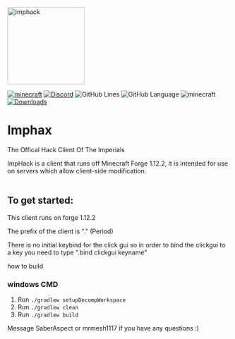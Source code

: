 <img src="https://cdn.discordapp.com/attachments/916299056286928917/917029361478156298/unknown.png" alt="imphack" width="175"/>

[![minecraft](https://img.shields.io/badge/Minecraft-1.12.2-blueviolet.svg)](https://files.minecraftforge.net/net/minecraftforge/forge/index_1.12.2.html)
[![Discord](https://img.shields.io/discord/840168131652747264?color=9900ee&label=discord&style=flat-round)](https://discord.gg/DyrmKHkG6s)
![GitHub Lines](https://img.shields.io/tokei/lines/github/SaberAspect/ImpHax?color=9900ee)
![GitHub Language](https://img.shields.io/github/languages/top/SaberAspect/ImpHax?color=9900ee)
![minecraft](https://img.shields.io/badge/Client--Prefix-.-blueviolet)
[![Downloads](https://img.shields.io/github/downloads/SaberAspect/ImpHax/total?color=9900ee)](https://github.com/SaberAspect/ImpHax/release/latest)

# Imphax
The Offical Hack Client Of The Imperials

ImpHack is a client that runs off Minecraft Forge 1.12.2, it is intended for use on servers which allow client-side modification. 
<br>
<br>


## To get started:
This client runs on forge 1.12.2

The prefix of the client is "." (Period) 



There is no initial keybind for the click gui so in order to bind the clickgui to a key you need to type ".bind clickgui keyname"

how to build 

### windows CMD
1. Run `./gradlew setupDecompWorkspace`
2. Run `./gradlew clean`
3. Run `./gradlew build`


Message SaberAspect or mrmesh1117 if you have any questions :)
